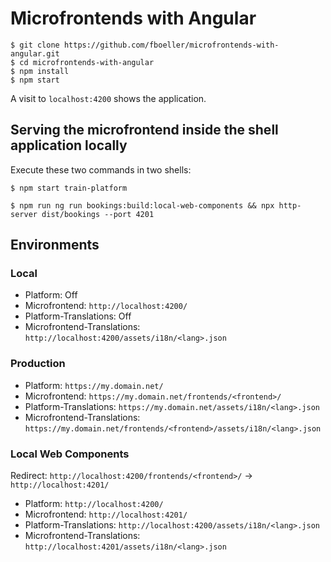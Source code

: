 # Microfrontends with Angular

```
$ git clone https://github.com/fboeller/microfrontends-with-angular.git
$ cd microfrontends-with-angular
$ npm install
$ npm start
```

A visit to `localhost:4200` shows the application.

## Serving the microfrontend inside the shell application locally

Execute these two commands in two shells:

```
$ npm start train-platform
```

```
$ npm run ng run bookings:build:local-web-components && npx http-server dist/bookings --port 4201
```

## Environments

### Local

- Platform: Off
- Microfrontend: `http://localhost:4200/`
- Platform-Translations: Off
- Microfrontend-Translations: `http://localhost:4200/assets/i18n/<lang>.json`

### Production

- Platform: `https://my.domain.net/`
- Microfrontend: `https://my.domain.net/frontends/<frontend>/`
- Platform-Translations: `https://my.domain.net/assets/i18n/<lang>.json`
- Microfrontend-Translations: `https://my.domain.net/frontends/<frontend>/assets/i18n/<lang>.json`

### Local Web Components

Redirect: `http://localhost:4200/frontends/<frontend>/` -> `http://localhost:4201/`

- Platform: `http://localhost:4200/`
- Microfrontend: `http://localhost:4201/`
- Platform-Translations: `http://localhost:4200/assets/i18n/<lang>.json`
- Microfrontend-Translations: `http://localhost:4201/assets/i18n/<lang>.json`
